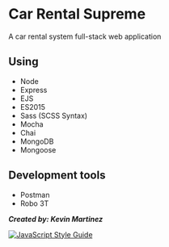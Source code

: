 # Car Rental Supreme

A car rental system full-stack web application

## Using

* Node
* Express
* EJS
* ES2015
* Sass (SCSS Syntax)
* Mocha
* Chai
* MongoDB
* Mongoose

## Development tools

* Postman
* Robo 3T

**_Created by: Kevin Martinez_**

[![JavaScript Style Guide](https://cdn.rawgit.com/standard/standard/master/badge.svg)](https://github.com/standard/standard)